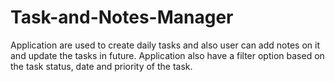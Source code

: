 # Task-and-Notes-Manager
Application are used to create daily tasks and also user can add notes on it and update the tasks in future. Application also have a filter option based on the task status, date and priority of the task.
